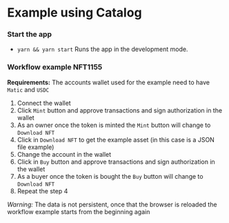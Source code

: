 # Example using Catalog

### Start the app

- `yarn && yarn start` Runs the app in the development mode.

### Workflow example NFT1155

**Requirements:** The accounts wallet used for the example need to have `Matic` and `USDC`

1. Connect the wallet
2. Click `Mint` button and approve transactions and sign authorization in the wallet
3. As an owner once the token is minted the `Mint` button will change to `Download NFT`
4. Click in `Download NFT` to get the example asset (in this case is a JSON file example)
5. Change the account in the wallet
6. Click in `Buy` button and approve transactions and sign authorization in the wallet
7. As a buyer once the token is bought the `Buy` button will change to `Download NFT`
8. Repeat the step 4

*Warning:* The data is not persistent, once that the browser is reloaded the workflow example starts
from the beginning again 